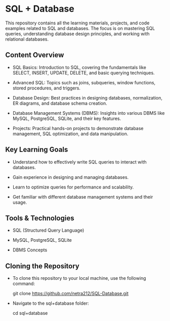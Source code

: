 # SQL + Database

This repository contains all the learning materials, projects, and code examples related to SQL and databases. The focus is on mastering SQL queries, understanding database design principles, and working with relational databases.

## Content Overview

  - SQL Basics: Introduction to SQL, covering the fundamentals like SELECT, INSERT, UPDATE, DELETE, and basic querying techniques.
  
  - Advanced SQL: Topics such as joins, subqueries, window functions, stored procedures, and triggers.
  
  - Database Design: Best practices in designing databases, normalization, ER diagrams, and database schema creation.
  
  - Database Management Systems (DBMS): Insights into various DBMS like MySQL, PostgreSQL, SQLite, and their key features.
  
  - Projects: Practical hands-on projects to demonstrate database management, SQL optimization, and data manipulation.


## Key Learning Goals

  - Understand how to effectively write SQL queries to interact with databases.
    
  - Gain experience in designing and managing databases.
    
  - Learn to optimize queries for performance and scalability.
    
  - Get familiar with different database management systems and their usage.
    
## Tools & Technologies

  - SQL (Structured Query Language)
    
  - MySQL, PostgreSQL, SQLite
    
  - DBMS Concepts

## Cloning the Repository

- To clone this repository to your local machine, use the following command:
  
  git clone https://github.com/netra212/SQL-Database.git

- Navigate to the sql+database folder:
  
  cd sql+database

